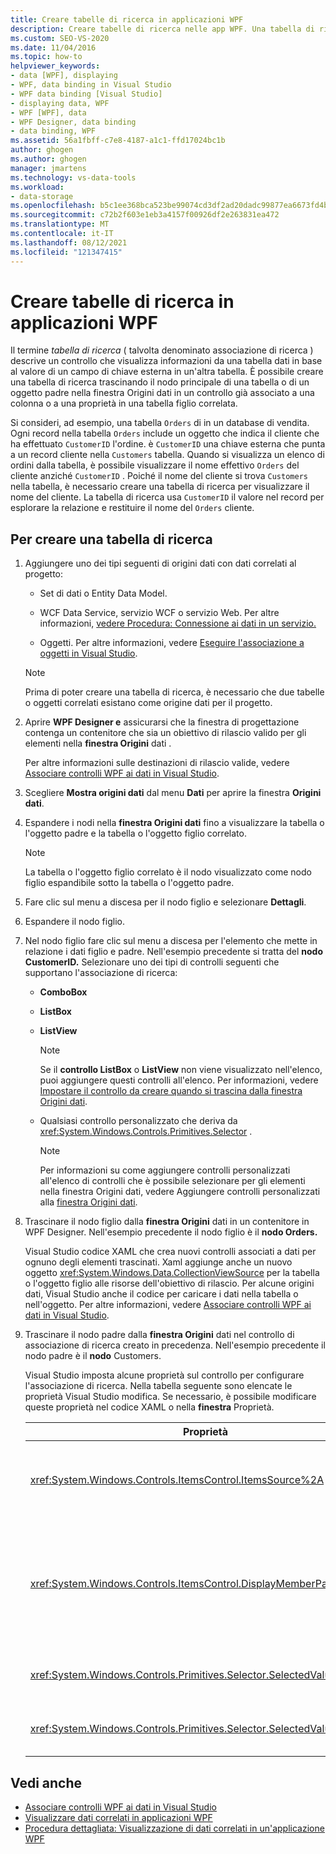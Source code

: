 ```yaml
---
title: Creare tabelle di ricerca in applicazioni WPF
description: Creare tabelle di ricerca nelle app WPF. Una tabella di ricerca è un controllo che mostra le informazioni di una tabella dati in base a un valore di campo di chiave esterna in un'altra tabella.
ms.custom: SEO-VS-2020
ms.date: 11/04/2016
ms.topic: how-to
helpviewer_keywords:
- data [WPF], displaying
- WPF, data binding in Visual Studio
- WPF data binding [Visual Studio]
- displaying data, WPF
- WPF [WPF], data
- WPF Designer, data binding
- data binding, WPF
ms.assetid: 56a1fbff-c7e8-4187-a1c1-ffd17024bc1b
author: ghogen
ms.author: ghogen
manager: jmartens
ms.technology: vs-data-tools
ms.workload:
- data-storage
ms.openlocfilehash: b5c1ee368bca523be99074cd3df2ad20dadc99877ea6673fd4bba45ec961f99f
ms.sourcegitcommit: c72b2f603e1eb3a4157f00926df2e263831ea472
ms.translationtype: MT
ms.contentlocale: it-IT
ms.lasthandoff: 08/12/2021
ms.locfileid: "121347415"
---
```

# <a name="create-lookup-tables-in-wpf-applications"></a>Creare tabelle di ricerca in applicazioni WPF

Il termine *tabella di ricerca* ( talvolta denominato associazione di ricerca ) descrive un controllo che visualizza informazioni da una tabella dati in base al valore di un campo di chiave esterna in un'altra tabella.  È possibile creare una tabella di ricerca trascinando il nodo  principale di una tabella o di un oggetto padre nella finestra Origini dati in un controllo già associato a una colonna o a una proprietà in una tabella figlio correlata.

Si consideri, ad esempio, una tabella `Orders` di in un database di vendita. Ogni record nella tabella `Orders` include un oggetto che indica il cliente che ha effettuato `CustomerID` l'ordine. è `CustomerID` una chiave esterna che punta a un record cliente nella `Customers` tabella. Quando si visualizza un elenco di ordini dalla tabella, è possibile visualizzare il nome effettivo `Orders` del cliente anziché `CustomerID` . Poiché il nome del cliente si trova `Customers` nella tabella, è necessario creare una tabella di ricerca per visualizzare il nome del cliente. La tabella di ricerca usa `CustomerID` il valore nel record per esplorare la relazione e restituire il nome del `Orders` cliente.

## <a name="to-create-a-lookup-table"></a>Per creare una tabella di ricerca

1. Aggiungere uno dei tipi seguenti di origini dati con dati correlati al progetto:

    - Set di dati o Entity Data Model.

    - WCF Data Service, servizio WCF o servizio Web. Per altre informazioni, [vedere Procedura: Connessione ai dati in un servizio.](../data-tools/how-to-connect-to-data-in-a-service.md)

    - Oggetti. Per altre informazioni, vedere [Eseguire l'associazione a oggetti in Visual Studio](bind-objects-in-visual-studio.md).

    > [!NOTE]
    > Prima di poter creare una tabella di ricerca, è necessario che due tabelle o oggetti correlati esistano come origine dati per il progetto.

2. Aprire **WPF Designer e** assicurarsi che la finestra di progettazione contenga un contenitore che sia un obiettivo di rilascio valido per gli elementi nella **finestra Origini** dati .

     Per altre informazioni sulle destinazioni di rilascio valide, vedere [Associare controlli WPF ai dati in Visual Studio](../data-tools/bind-wpf-controls-to-data-in-visual-studio.md).

3. Scegliere **Mostra origini dati** dal menu **Dati** per aprire la finestra **Origini dati**.

4. Espandere i nodi nella **finestra Origini dati** fino a visualizzare la tabella o l'oggetto padre e la tabella o l'oggetto figlio correlato.

    > [!NOTE]
    > La tabella o l'oggetto figlio correlato è il nodo visualizzato come nodo figlio espandibile sotto la tabella o l'oggetto padre.

5. Fare clic sul menu a discesa per il nodo figlio e selezionare **Dettagli**.

6. Espandere il nodo figlio.

7. Nel nodo figlio fare clic sul menu a discesa per l'elemento che mette in relazione i dati figlio e padre. Nell'esempio precedente si tratta del **nodo CustomerID.** Selezionare uno dei tipi di controlli seguenti che supportano l'associazione di ricerca:

    - **ComboBox**

    - **ListBox**

    - **ListView**

        > [!NOTE]
        > Se il **controllo ListBox** o **ListView** non viene visualizzato nell'elenco, puoi aggiungere questi controlli all'elenco. Per informazioni, vedere [Impostare il controllo da creare quando si trascina dalla finestra Origini dati](../data-tools/set-the-control-to-be-created-when-dragging-from-the-data-sources-window.md).

    - Qualsiasi controllo personalizzato che deriva da <xref:System.Windows.Controls.Primitives.Selector> .

        > [!NOTE]
        > Per informazioni su come aggiungere controlli personalizzati all'elenco di  controlli che è possibile selezionare per gli elementi nella finestra Origini dati, vedere Aggiungere controlli personalizzati alla [finestra Origini dati](../data-tools/add-custom-controls-to-the-data-sources-window.md).

8. Trascinare il nodo figlio dalla **finestra Origini** dati in un contenitore in WPF Designer. Nell'esempio precedente il nodo figlio è il **nodo Orders.**

     Visual Studio codice XAML che crea nuovi controlli associati a dati per ognuno degli elementi trascinati. Xaml aggiunge anche un nuovo oggetto <xref:System.Windows.Data.CollectionViewSource> per la tabella o l'oggetto figlio alle risorse dell'obiettivo di rilascio. Per alcune origini dati, Visual Studio anche il codice per caricare i dati nella tabella o nell'oggetto. Per altre informazioni, vedere [Associare controlli WPF ai dati in Visual Studio](../data-tools/bind-wpf-controls-to-data-in-visual-studio.md).

9. Trascinare il nodo padre dalla **finestra Origini** dati nel controllo di associazione di ricerca creato in precedenza. Nell'esempio precedente il nodo padre è il **nodo** Customers.

     Visual Studio imposta alcune proprietà sul controllo per configurare l'associazione di ricerca. Nella tabella seguente sono elencate le proprietà Visual Studio modifica. Se necessario, è possibile modificare queste proprietà nel codice XAML o nella **finestra** Proprietà.

    |Proprietà|Spiegazione dell'impostazione|
    |--------------| - |
    |<xref:System.Windows.Controls.ItemsControl.ItemsSource%2A>|Questa proprietà specifica l'insieme o l'associazione utilizzata per ottenere i dati visualizzati nel controllo . Visual Studio imposta questa proprietà su <xref:System.Windows.Data.CollectionViewSource> per i dati padre trascinati nel controllo .|
    |<xref:System.Windows.Controls.ItemsControl.DisplayMemberPath%2A>|Questa proprietà specifica il percorso dell'elemento di dati visualizzato nel controllo . Visual Studio imposta questa proprietà sulla prima colonna o proprietà nei dati padre, dopo la chiave primaria, con un tipo di dati stringa.<br /><br /> Se si desidera visualizzare una colonna o una proprietà diversa nei dati padre, modificare questa proprietà nel percorso di una proprietà diversa.|
    |<xref:System.Windows.Controls.Primitives.Selector.SelectedValue%2A>|Visual Studio associa questa proprietà alla colonna o alla proprietà dei dati figlio trascinati nella finestra di progettazione. Si tratta della chiave esterna per i dati padre.|
    |<xref:System.Windows.Controls.Primitives.Selector.SelectedValuePath%2A>|Visual Studio imposta questa proprietà sul percorso della colonna o della proprietà dei dati figlio che rappresenta la chiave esterna per i dati padre.|

## <a name="see-also"></a>Vedi anche

- [Associare controlli WPF ai dati in Visual Studio](../data-tools/bind-wpf-controls-to-data-in-visual-studio.md)
- [Visualizzare dati correlati in applicazioni WPF](../data-tools/display-related-data-in-wpf-applications.md)
- [Procedura dettagliata: Visualizzazione di dati correlati in un'applicazione WPF](../data-tools/display-related-data-in-wpf-applications.md)
